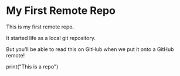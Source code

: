 # My First Remote Repo

This is my first remote repo.

It started life as a local git repository.

But you'll be able to read this on GitHub when we put it onto a GitHub remote!

print("This is a repo")
